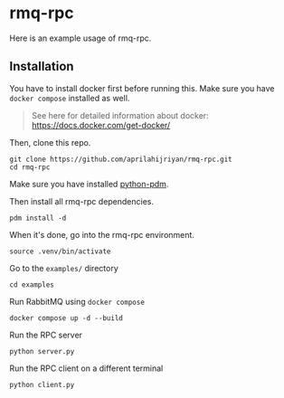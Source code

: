 # rmq-rpc

Here is an example usage of rmq-rpc.

## Installation

You have to install docker first before running this. Make sure you have `docker compose` installed as well.

> See here for detailed information about docker: https://docs.docker.com/get-docker/

Then, clone this repo.

```
git clone https://github.com/aprilahijriyan/rmq-rpc.git
cd rmq-rpc
```

Make sure you have installed [python-pdm](https://pdm.fming.dev/latest/).

Then install all rmq-rpc dependencies.

```
pdm install -d
```

When it's done, go into the rmq-rpc environment.

```
source .venv/bin/activate
```

Go to the `examples/` directory

```
cd examples
```

Run RabbitMQ using `docker compose`

```
docker compose up -d --build
```

Run the RPC server

```
python server.py
```

Run the RPC client on a different terminal

```
python client.py
```
